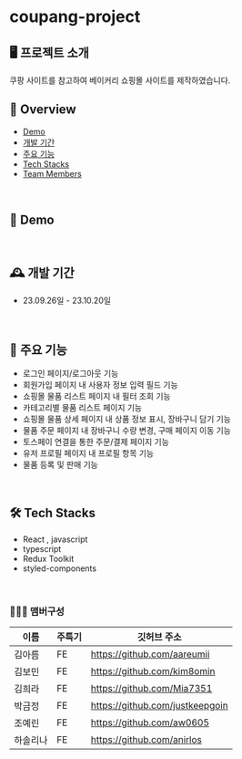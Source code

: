 # coupang-project


## 🖥️ 프로젝트 소개
쿠팡 사이트를 참고하여 베이커리 쇼핑몰 사이트를 제작하였습니다.
<br>

## 📜 Overview 
- [Demo](#id-section1)
- [개발 기간](#id-section2)
- [주요 기능](#id-section4)
- [Tech Stacks](#id-section5)
- [Team Members](#id-section6)

<br>

<div id='id-section1'/>

## 📀 Demo

<br>

<div id='id-section2'/>
  
## 🕰️ 개발 기간
* 23.09.26일 - 23.10.20일


<br>

<div id='id-section4'/>
  
## 📌 주요 기능
 - 로그인 페이지/로그아웃 기능
 - 회원가입 페이지 내 사용자 정보 입력 필드 기능
 - 쇼핑몰 물품 리스트 페이지 내 필터 조회 기능
 - 카테고리별 물품 리스트 페이지 기능 
 - 쇼핑몰 물품 상세 페이지 내 상품 정보 표시, 장바구니 담기 기능
 - 물품 주문 페이지 내 장바구니 수량 변경, 구매 페이지 이동 기능 
 - 토스페이 연결을 통한 주문/결제 페이지 기능
 - 유저 프로필 페이지 내 프로필 항목 기능
 - 물품 등록 및 판매 기능 
<br>

<div id='id-section5'/>

## 🛠 Tech Stacks

- React , javascript
- typescript
- Redux Toolkit
- styled-components

<br>

<div id='id-section6'/>

### 🧑‍🤝‍🧑 맴버구성
|이름|주특기|깃허브 주소|
|---|---|---|
|김아름|FE|<https://github.com/aareumii>|
|김보민|FE|<https://github.com/kim8omin>|
|김희라|FE|<https://github.com/Mia7351>|
|박금정|FE|<https://github.com/justkeepgoin>|
|조예린|FE|<https://github.com/aw0605>|
|하솔리나|FE|<https://github.com/anirlos>|
